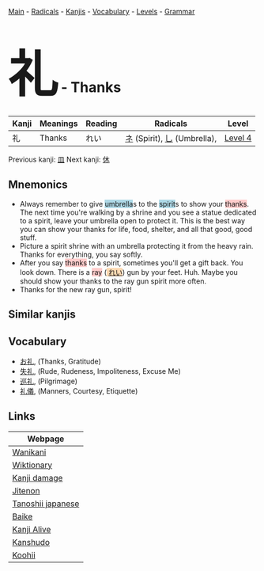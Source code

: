 <style> bigfont {font-size: 100px}</style>
[Main](../README.md) -
[Radicals](../radicals.md) -
[Kanjis](../kanjis.md) -
[Vocabulary](../vocabulary.md) -
[Levels](../levels.md) -
[Grammar](../grammar.md)
# <bigfont> 礼</bigfont> - Thanks 

| Kanji | Meanings | Reading | Radicals | Level |
| --- | --- | --- | --- | --- |
| 礼 | Thanks | れい | [ネ](../radicals/ネ.md) (Spirit), [乚](../radicals/乚.md) (Umbrella),  | [Level 4](../levels/wk_level4.md) |

Previous kanji: [皿](皿.md) Next kanji: [休](休.md) 

## Mnemonics
 * Always remember to give <span style="background-color:#ADD8E6"> umbrella</span>s to the <span style="background-color:#ADD8E6"> spirit</span>s to show your <span style="background-color:#ffcccb"> thanks</span>. The next time you're walking by a shrine and you see a statue dedicated to a spirit, leave your umbrella open to protect it. This is the best way you can show your thanks for life, food, shelter, and all that good, good stuff.
* Picture a spirit shrine with an umbrella protecting it from the heavy rain. Thanks for everything, you say softly.
* After you say <span style="background-color:#ffcccb"> thanks</span> to a spirit, sometimes you'll get a gift back. You look down. There is a <span style="background-color:#ffcccb"> ray</span> (<span style="background-color:#fed8b1"> [れい](https://jisho.org/search/れい)</span>) gun by your feet. Huh. Maybe you should show your thanks to the ray gun spirit more often.
* Thanks for the new ray gun, spirit!


## Similar kanjis
 


## Vocabulary
 * [お礼](../vocabulary/礼.md), (Thanks, Gratitude)
* [失礼](../vocabulary/礼.md), (Rude, Rudeness, Impoliteness, Excuse Me)
* [巡礼](../vocabulary/礼.md), (Pilgrimage)
* [礼儀](../vocabulary/礼.md), (Manners, Courtesy, Etiquette)



## Links 

| Webpage |
| --- |
| [Wanikani          ](https://www.wanikani.com/kanji/礼) |
| [Wiktionary        ](https://en.wiktionary.org/wiki/礼) |
| [Kanji damage      ](http://www.kanjidamage.com/kanji/search?utf8=✓&q=礼) |
| [Jitenon           ](https://jitenon.com/kanji/礼) |
| [Tanoshii japanese ](https://www.tanoshiijapanese.com/dictionary/kanji.cfm?k=礼) |
| [Baike             ](https://baike.baidu.com/item/礼) |
| [Kanji Alive       ](https://app.kanjialive.com/礼) |
| [Kanshudo          ](https://www.kanshudo.com/searchmn?q=礼) |
| [Koohii            ](https://kanji.koohii.com/study/kanji/礼) |
